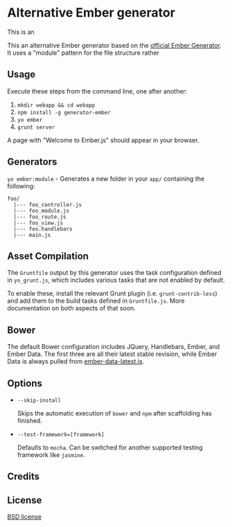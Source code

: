 # Alternative Ember generator 

This is an 

This an alternative Ember generator based on the [official Ember Generator](https://github.com/yeoman/generator-ember). It uses a "module" pattern for the file structure rather

## Usage

Execute these steps from the command line, one after another:

1. `mkdir webapp && cd webapp`
2. `npm install -g generator-ember`
3. `yo ember`
4. `grunt server`

A page with "Welcome to Ember.js" should appear in your browser.

## Generators

`yo ember:module` - Generates a new folder in your `app/` containing the following:

```
foo/
  |--- foo_controller.js
  |--- foo_module.js
  |--- foo_route.js
  |--- foo_view.js
  |--- foo.handlebars
  |--- main.js
```

## Asset Compilation

The `Gruntfile` output by this generator uses the task configuration defined in `yo_grunt.js`, which includes various tasks that are not enabled by default.

To enable these, install the relevant Grunt plugin (i.e. `grunt-contrib-less`) and add them to the build tasks defined in `Gruntfile.js`. More documentation on both aspects of that soon.

## Bower

The default Bower configuration includes JQuery, Handlebars, Ember, and Ember Data. The first three are all their latest stable revision, while Ember Data is always pulled from [ember-data-latest.js](http://builds.emberjs.com.s3.amazonaws.com/ember-data-latest.js).

## Options

* `--skip-install`

  Skips the automatic execution of `bower` and `npm` after scaffolding has finished.

* `--test-framework=[framework]`

  Defaults to `mocha`. Can be switched for another supported testing framework like `jasmine`.


## Credits


## License

[BSD license](http://opensource.org/licenses/bsd-license.php)
